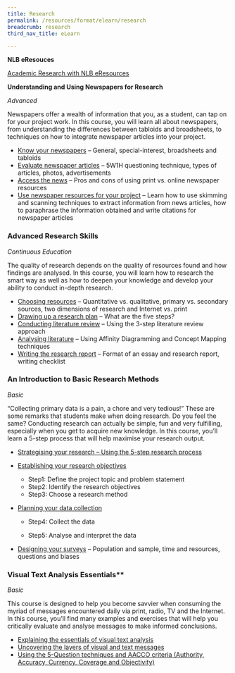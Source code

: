 ```yaml
---
title: Research
permalink: /resources/format/elearn/research
breadcrumb: research
third_nav_title: eLearn

---
```



**NLB eResouces**

[Academic Research with NLB eResources](https://sure.nlb.gov.sg/blog/home-based-learning/dd00001) 



**Understanding and Using Newspapers for Research**

*Advanced*

Newspapers offer a wealth of information that you, as a student, can tap on for your project work. In this course, you will learn all about newspapers, from understanding the differences between tabloids and broadsheets, to techniques on how to integrate newspaper articles into your project.

- [Know your newspapers](http://www.nlb.gov.sg/sure-elearn/SRNSEC/Module-01/Shell.html) – General, special-interest, broadsheets and tabloids
- [Evaluate newspaper articles](http://www.nlb.gov.sg/sure-elearn/SRNSEC/Module-02/Shell.html) – 5W1H questioning technique, types of articles, photos, advertisements
- [Access the news](http://www.nlb.gov.sg/sure-elearn/SRNSEC/Module-03/Shell.html) – Pros and cons of using print vs. online newspaper resources
- [Use newspaper resources for your project](http://www.nlb.gov.sg/sure-elearn/SRNSEC/Module-04/Shell.html) – Learn how to use skimming and scanning techniques to extract information from news articles, how to paraphrase the information obtained and write citations for newspaper articles

### **Advanced Research Skills**

*Continuous Education*

The quality of research depends on the quality of resources found and how findings are analysed. In this course, you will learn how to research the smart way as well as how to deepen your knowledge and develop your ability to conduct in-depth research.

- [Choosing resources](http://www.nlb.gov.sg/sure-elearn/TSR/Module-01/Shell.html) – Quantitative vs. qualitative, primary vs. secondary sources, two dimensions of research and Internet vs. print
- [Drawing up a research plan](http://www.nlb.gov.sg/sure-elearn/TSR/Module-02/Shell.html) – What are the five steps?
- [Conducting literature review](http://www.nlb.gov.sg/sure-elearn/TSR/Module-03/Shell.html) – Using the 3-step literature review approach
- [Analysing literature](http://www.nlb.gov.sg/sure-elearn/TSR/Module-04/Shell.html) – Using Affinity Diagramming and Concept Mapping techniques
- [Writing the research report](http://www.nlb.gov.sg/sure-elearn/TSR/Module-05/Shell.html) – Format of an essay and research report, writing checklist



### **An Introduction to Basic Research Methods**

*Basic*

“Collecting primary data is a pain, a chore and very tedious!” These are some remarks that students make when doing research. Do you feel the same? Conducting research can actually be simple, fun and very fulfilling, especially when you get to acquire new knowledge. In this course, you’ll learn a 5-step process that will help maximise your research output.

- [Strategising your research  – Using the 5-step research process](http://www.nlb.gov.sg/sure-elearn/SR/Module-01/Shell.html)

  

- [Establishing your research objectives](http://www.nlb.gov.sg/sure-elearn/SR/Module-02/Shell.html)
  <br>
  
  - Step1: Define the project topic and problem statement
  - Step2: Identify the research objectives
  - Step3: Choose a research method
  
  
  
- [Planning your data collection](http://www.nlb.gov.sg/sure-elearn/SR/Module-03/Shell.html)
  
  * Step4: Collect the data
  
  * Step5: Analyse and interpret the data
  
    
  
- [Designing your surveys](http://www.nlb.gov.sg/sure-elearn/SR/Module-04/Shell.html) – Population and sample, time and resources, questions and biases



### Visual Text Analysis Essentials**

*Basic*

This course is designed to help you become savvier when consuming the myriad of messages encountered daily via print, radio, TV and the Internet. In this course, you’ll find many examples and exercises that will help you critically evaluate and analyse messages to make informed conclusions.

- [Explaining the essentials of visual text analysis](http://www.nlb.gov.sg/sure-elearn/VTANE_topic1/index.html) 
- [Uncovering the layers of visual and text messages](http://www.nlb.gov.sg/sure-elearn/VTANE_topic2/index.html) 
- [Using the 5-Question techniques and AACCO criteria (Authority, Accuracy, Currency, Coverage and Objectivity)](http://www.nlb.gov.sg/sure-elearn/VTANE_topic3/index.html) 

